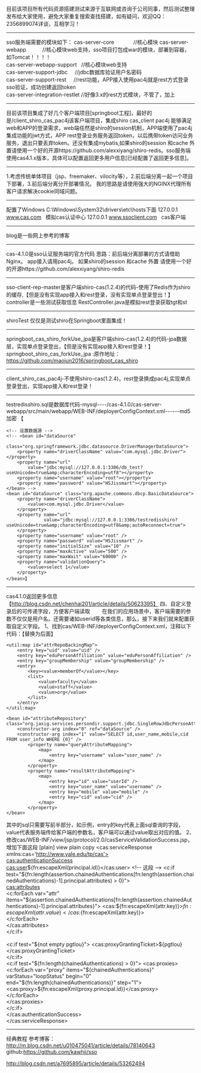 目前该项目所有代码资源搭建测试来源于互联网或咨询于公司同事，然后测试整理发布给大家使用，避免大家重复搜索查找搭建，如有疑问，欢迎QQ：2356899074详谈，互相学习！
**************************************************************************************************************************************
sso服务端需要的模块如下：
 cas-server-core             //核心模块	
 cas-server-webapp           //核心模块web支持，sso项目打包成war的模块，部署到容器，如Tomcat！！！！	
 cas-server-webapp-support   //核心模块web支持	
 cas-server-support-jdbc     //jdbc数据库验证用户名密码	
 cas-server-support-rest     //rest功能，APP接入使用pac4j就是rest方式登录sso验证，成功创建返回token	
 cas-server-integration-restlet //好像3.x的rest方式模块，不管了，加上	
**************************************************************************************************************************************
目前该项目集成了好几个客户端项目[springboot工程]，最好的是/client_shiro_cas_pac4j该客户端项目，集成shiro cas_client pac4j 能够满足web和APP的登录需求，web端任然是shiro的session机制，APP端使用了pac4j集成功能的jwt方式，APP rest登录业务服务返回token，以后携带token访问业务服务，退出只要丢弃token。还没有集成mybatis,如果shiro的session 和cache 外置请使用一个好的开源https://github.com/alexxiyang/shiro-redis。sso服务端使用cas4.1.x版本，具体可以配置返回更多用户信息[已经配置了返回更多信息]。
**************************************************************************************************************************************

1.考虑传统单体项目（jsp、freemaker、vilocity等），2.前后端分离一起一个项目下部署，3.前后端分离分开部署情况。
我的思路是请使用强大的NGINX代理所有客户请求解决cookie同域问题。

**************************************************************************************************************************************

配置了Windows  C:\Windows\System32\drivers\etc\hosts下面
127.0.0.1 www.cas.com   模拟cas认证中心
127.0.0.1 www.ssoclient.com   cas客户端

**************************************************************************************************************************************

blog是一些网上参考的博客


**************************************************************************************************************************************

cas-4.1.0是sso认证服务端的官方代码
思路：前后端分离部署的方式请借助Nginx。
app接入请用pac4j。
如果shiro的session 和cache 外置 请使用一个好的开源https://github.com/alexxiyang/shiro-redis




**************************************************************************************************************************************
sso-client-rep-master是客户端shiro-cas(1.2.4)的代码-使用了Redis作为shiro的缓存,【但是没有实现app接入和rest登录，没有实现单点登录登出！】
controller是一些测试获取信息
RestController.java是模拟rest登录获取tgt和st


**************************************************************************************************************************************
shiroTest 仅仅是测试shiro在Springboot里面集成！


**************************************************************************************************************************************
springboot_cas_shiro_forkUse_jpa是客户端shiro-cas(1.2.4)的代码-jpa数据层，实现单点登录登出，【但是没有实现app接入和rest登录！】
springboot_shiro_cas_forkUse_jpa :原作地址：https://github.com/maojun2016/springboot_cas_shiro


**************************************************************************************************************************************
client_shiro_cas_pac4j-不使用shiro-cas(1.2.4)，rest登录换成pac4j,实现单点登录登出，实现app接入和rest登录！






**************************************************************************************************************************************
testredisshiro.sql是数据库代码-mysql----/cas-4.1.0/cas-server-webapp/src/main/webapp/WEB-INF/deployerConfigContext.xml------md5加密
【<!-- 通过数据库验证身份，这个得自己去实现 admin  admin -->
	<bean id="primaryAuthenticationHandler"
		class="org.jasig.cas.adaptors.jdbc.QueryDatabaseAuthenticationHandler"
		p:dataSource-ref="dataSource" p:passwordEncoder-ref="passwordEncoder"
		p:sql="select password from tb_user where username = ? and active = 1" />

	<!-- 设置数据源 -->
	<!-- <bean id="dataSource"
		class="org.springframework.jdbc.datasource.DriverManagerDataSource">
		<property name="driverClassName" value="com.mysql.jdbc.Driver"></property>
		<property name="url"
			value="jdbc:mysql://127.0.0.1:3306/db_test?useUnicode=true&amp;characterEncoding=utf8"></property>
		<property name="username" value="root"></property>
		<property name="password" value="HSJissmart"></property>
	</bean> -->
	<bean id="dataSource" class="org.apache.commons.dbcp.BasicDataSource">
		<property name="driverClassName">
			<value>com.mysql.jdbc.Driver</value>
		</property>
		<property name="url" 
		          value="jdbc:mysql://127.0.0.1:3306/testredisshiro?useUnicode=true&amp;characterEncoding=utf8&amp;autoReconnect=true">
		</property>
		<property name="username" value="root" />
		<property name="password" value="HSJissmart" />
		<property name="initialSize" value="10" />
		<property name="maxActive" value="500" />
		<property name="maxWait" value="60000" />
		<property name="validationQuery">
			<value>select 1</value>
		</property>
	</bean>】

********************************************************************************************************************************
cas4.1.0返回更多信息【http://blog.csdn.net/chenhai201/article/details/50623395】
四、自定义登录后的可传递字段，方便客户端读取
　　在我们的应用场景中，客户端需要的参数不仅仅是用户名。还需要诸如userid等各类信息，那么，接下来我们就来配置获取自定义字段。
1、找到cas/WEB-INF/deployerConfigContext.xml，注释以下代码：【替换为后面】
<bean id="attributeRepository" class="org.jasig.services.persondir.support.NamedStubPersonAttributeDao"  
          p:backingMap-ref="attrRepoBackingMap" />  
  
    <util:map id="attrRepoBackingMap">  
        <entry key="uid" value="uid" />  
        <entry key="eduPersonAffiliation" value="eduPersonAffiliation" />  
        <entry key="groupMembership" value="groupMembership" />  
        <entry>  
            <key><value>memberOf</value></key>  
            <list>  
                <value>faculty</value>  
                <value>staff</value>  
                <value>org</value>  
            </list>  
        </entry>  
    </util:map>  
 
    <bean id="attributeRepository" class="org.jasig.services.persondir.support.jdbc.SingleRowJdbcPersonAttributeDao">  
        <constructor-arg index="0" ref="dataSource" />  
        <constructor-arg index="1" value="SELECT id,user_name,mobile,cid FROM user_info WHERE {0}" />  
            <property name="queryAttributeMapping">  
                <map>  
                    <entry key="username" value="user_name" />  
                </map>  
            </property>  
            <property name="resultAttributeMapping">  
                <map>  
                    <entry key="id" value="userId" />  
                    <entry key="user_name" value="username" />  
                    <entry key="mobile" value="mobile" />  
                    <entry key="cid" value="cid" />  
                </map>  
            </property>  
    </bean>  
其中的sql只需要写前半部分，如示例，entry的key代表上面sql查询的字段，value代表服务端传给客户端的参数名，客户端可以通过value取出对应的值。
2、修改cas/WEB-INF/view/jsp/protocol/2.0/casServiceValidationSuccess.jsp，增加下面这段
[plain] view plain copy
<cas:serviceResponse xmlns:cas='http://www.yale.edu/tp/cas'>  
    <cas:authenticationSuccess>  
        <cas:user>${fn:escapeXml(principal.id)}</cas:user>  
        <!-- 这段 -->  
        <c:if test="${fn:length(assertion.chainedAuthentications[fn:length(assertion.chainedAuthentications)-1].principal.attributes) > 0}">  
            <cas:attributes>  
                <c:forEach var="attr" items="${assertion.chainedAuthentications[fn:length(assertion.chainedAuthentications)-1].principal.attributes}">  
                    <cas:${fn:escapeXml(attr.key)}>${fn:escapeXml(attr.value)}</cas:${fn:escapeXml(attr.key)}>  
                </c:forEach>  
            </cas:attributes>  
        </c:if>  
        <!-- 这段 end-->  
        <c:if test="${not empty pgtIou}">  
            <cas:proxyGrantingTicket>${pgtIou}</cas:proxyGrantingTicket>  
        </c:if>  
        <c:if test="${fn:length(chainedAuthentications) > 0}">  
            <cas:proxies>  
                <c:forEach var="proxy" items="${chainedAuthentications}" varStatus="loopStatus" begin="0" end="${fn:length(chainedAuthentications)}" step="1">  
                    <cas:proxy>${fn:escapeXml(proxy.principal.id)}</cas:proxy>  
                </c:forEach>  
            </cas:proxies>  
        </c:if>  
    </cas:authenticationSuccess>  
</cas:serviceResponse>  
********************************************************************************************************************************









经典教程
参考博客：http://m.blog.csdn.net/u010475041/article/details/78140643
github:https://github.com/kawhii/sso

http://blog.csdn.net/a7695895/article/details/53262494

